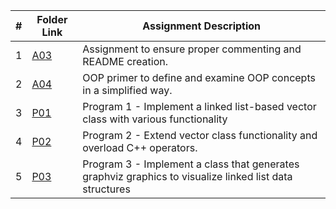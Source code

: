 |   #   | Folder Link | Assignment Description |
| :---: | ----------- | ---------------------- |
|  1  |    [A03](https://github.com/aelious/2143-OOP-Nagel/tree/main/Assignments/A03)      |  Assignment to ensure proper commenting and README creation. |
| 2 | [A04](https://github.com/aelious/2143-OOP-Nagel/tree/main/Assignments/A04) | OOP primer to define and examine OOP concepts in a simplified way. |
| 3 | [P01](https://github.com/aelious/2143-OOP-Nagel/tree/main/Assignments/P01) | Program 1 - Implement a linked list-based vector class with various functionality |
| 4  |  [P02](https://github.com/aelious/2143-OOP-Nagel/tree/main/Assignments/P02)  |  Program 2 - Extend vector class functionality and overload C++ operators.     |
| 5  |  [P03](https://github.com/aelious/2143-OOP-Nagel/tree/main/Assignments/P03)  |  Program 3 - Implement a class that generates graphviz graphics to visualize linked list data structures    |
